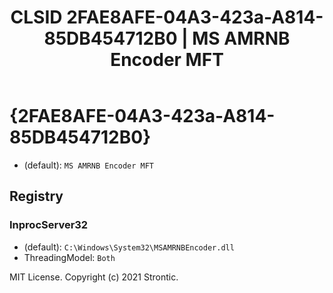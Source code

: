 ﻿---
title: "CLSID 2FAE8AFE-04A3-423a-A814-85DB454712B0 | MS AMRNB Encoder MFT"
excerpt: What is COM-Object CLSID 2FAE8AFE-04A3-423a-A814-85DB454712B0?
---

# {2FAE8AFE-04A3-423a-A814-85DB454712B0}

* (default): `MS AMRNB Encoder MFT`

## Registry


### InprocServer32

* (default): `C:\Windows\System32\MSAMRNBEncoder.dll`
* ThreadingModel: `Both`

MIT License. Copyright (c) 2021 Strontic.


